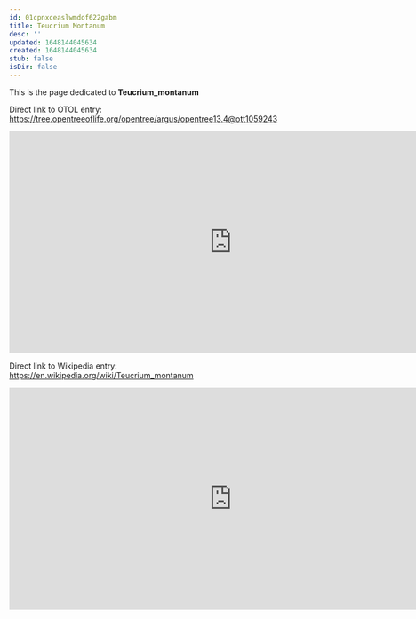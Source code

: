 ```yaml
---
id: 01cpnxceaslwmdof622gabm
title: Teucrium Montanum
desc: ''
updated: 1648144045634
created: 1648144045634
stub: false
isDir: false
---
```

This is the page dedicated to **Teucrium_montanum**


Direct link to OTOL entry: https://tree.opentreeoflife.org/opentree/argus/opentree13.4@ott1059243



<html>
    <body>
    <iframe src="https://tree.opentreeoflife.org/opentree/argus/opentree13.4@ott1059243"
    width="800" height="400" frameborder="0" allowfullscreen> </iframe>
    </body>
</html>
    


Direct link to Wikipedia entry: https://en.wikipedia.org/wiki/Teucrium_montanum



<html>
    <body>
    <iframe src="https://en.wikipedia.org/wiki/Teucrium_montanum"
    width="800" height="400" frameborder="0" allowfullscreen> </iframe>
    </body>
</html>
    
